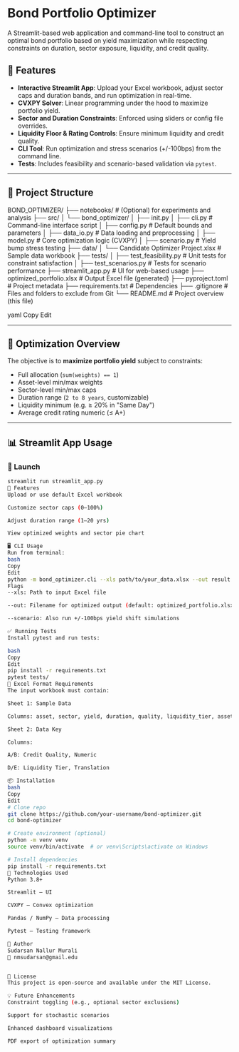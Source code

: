 # Bond Portfolio Optimizer

A Streamlit-based web application and command-line tool to construct an optimal bond portfolio based on yield maximization while respecting constraints on duration, sector exposure, liquidity, and credit quality.

## 🚀 Features

- **Interactive Streamlit App**: Upload your Excel workbook, adjust sector caps and duration bands, and run optimization in real-time.
- **CVXPY Solver**: Linear programming under the hood to maximize portfolio yield.
- **Sector and Duration Constraints**: Enforced using sliders or config file overrides.
- **Liquidity Floor & Rating Controls**: Ensure minimum liquidity and credit quality.
- **CLI Tool**: Run optimization and stress scenarios (+/-100bps) from the command line.
- **Tests**: Includes feasibility and scenario-based validation via `pytest`.

---

## 📁 Project Structure

BOND_OPTIMIZER/
├── notebooks/ # (Optional) for experiments and analysis
├── src/
│ └── bond_optimizer/
│ ├── init.py
│ ├── cli.py # Command-line interface script
│ ├── config.py # Default bounds and parameters
│ ├── data_io.py # Data loading and preprocessing
│ ├── model.py # Core optimization logic (CVXPY)
│ ├── scenario.py # Yield bump stress testing
├── data/
│ └── Candidate Optimizer Project.xlsx # Sample data workbook
├── tests/
│ ├── test_feasibility.py # Unit tests for constraint satisfaction
│ ├── test_scenarios.py # Tests for scenario performance
├── streamlit_app.py # UI for web-based usage
├── optimized_portfolio.xlsx # Output Excel file (generated)
├── pyproject.toml # Project metadata
├── requirements.txt # Dependencies
├── .gitignore # Files and folders to exclude from Git
└── README.md # Project overview (this file)

yaml
Copy
Edit

---

## 🧠 Optimization Overview

The objective is to **maximize portfolio yield** subject to constraints:

- Full allocation (`sum(weights) == 1`)
- Asset-level min/max weights
- Sector-level min/max caps
- Duration range (`2 to 8 years`, customizable)
- Liquidity minimum (e.g. ≥ 20% in "Same Day")
- Average credit rating numeric (≤ A+)

---

## 📊 Streamlit App Usage

### 🔧 Launch
```bash
streamlit run streamlit_app.py
🧩 Features
Upload or use default Excel workbook

Customize sector caps (0–100%)

Adjust duration range (1–20 yrs)

View optimized weights and sector pie chart

🖥️ CLI Usage
Run from terminal:
bash
Copy
Edit
python -m bond_optimizer.cli --xls path/to/your_data.xlsx --out result.xlsx --scenario
Flags
--xls: Path to input Excel file

--out: Filename for optimized output (default: optimized_portfolio.xlsx)

--scenario: Also run +/-100bps yield shift simulations

✅ Running Tests
Install pytest and run tests:

bash
Copy
Edit
pip install -r requirements.txt
pytest tests/
🧾 Excel Format Requirements
The input workbook must contain:

Sheet 1: Sample Data

Columns: asset, sector, yield, duration, quality, liquidity_tier, asset_level_min_weight, asset_level_max_weight

Sheet 2: Data Key

Columns:

A/B: Credit Quality, Numeric

D/E: Liquidity Tier, Translation

📦 Installation
bash
Copy
Edit
# Clone repo
git clone https://github.com/your-username/bond-optimizer.git
cd bond-optimizer

# Create environment (optional)
python -m venv venv
source venv/bin/activate  # or venv\Scripts\activate on Windows

# Install dependencies
pip install -r requirements.txt
🧠 Technologies Used
Python 3.8+

Streamlit – UI

CVXPY – Convex optimization

Pandas / NumPy – Data processing

Pytest – Testing framework

👤 Author
Sudarsan Nallur Murali
📧 nmsudarsan@gmail.edu


📜 License
This project is open-source and available under the MIT License.

💡 Future Enhancements
Constraint toggling (e.g., optional sector exclusions)

Support for stochastic scenarios

Enhanced dashboard visualizations

PDF export of optimization summary
